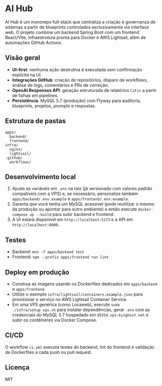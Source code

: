 # AI Hub

AI Hub é um monorepo full-stack que centraliza a criação e governança de sistemas a partir de blueprints controlados exclusivamente via interface web. O projeto combina um backend Spring Boot com um frontend React/Vite, infraestrutura pronta para Docker e AWS Lightsail, além de automações GitHub Actions.

## Visão geral

- **UI-first**: nenhuma ação destrutiva é executada sem confirmação explícita na UI.
- **Integrações GitHub**: criação de repositórios, disparo de workflows, análise de logs, comentários e PRs de correção.
- **OpenAI Responses API**: geração estruturada de relatórios `CiFix` a partir de falhas em pipelines.
- **Persistência**: MySQL 5.7 (produção) com Flyway para auditoria, blueprints, projetos, prompts e respostas.

## Estrutura de pastas

```
apps/
  backend/
  frontend/
infra/
  nginx/
  lightsail/
.github/
  workflows/
```

## Desenvolvimento local

1. Ajuste as variáveis em `.env` na raiz (já versionado com valores padrão compatíveis com a VPS) e, se necessário, personalize também `apps/backend/.env.example` e `apps/frontend/.env.example`.
2. Garanta que você tenha um MySQL acessível (pode reutilizar o mesmo da produção ou apontar para outro ambiente) e então execute `docker-compose up --build` para subir backend e frontend.
3. A UI estará disponível em `http://localhost:5173` e a API em `http://localhost:8080`.

## Testes

- Backend: `mvn -f apps/backend test`
- Frontend: `npm --prefix apps/frontend run lint`

## Deploy em produção

- Construa as imagens usando os Dockerfiles dedicados em `apps/backend` e `apps/frontend`.
- Utilize o exemplo `infra/lightsail/containers.example.json` para provisionar o serviço no AWS Lightsail Container Service.
- Em uma VPS genérica (como Locaweb), execute `sudo ./infra/setup_vps.sh` para instalar dependências, gerar `.env` com as credenciais do MySQL 5.7 hospedado em `d555d.vps-kinghost.net` e subir os contêineres via Docker Compose.

## CI/CD

O workflow `ci.yml` executa testes do backend, lint do frontend e validação de Dockerfiles a cada push ou pull request.

## Licença

MIT
